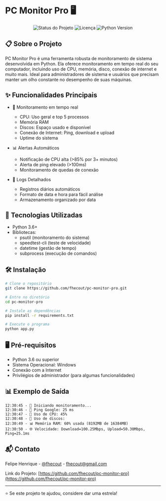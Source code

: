 # PC Monitor Pro 🖥️

<div align="center">
  <img src="https://img.shields.io/badge/status-finalizado-success" alt="Status do Projeto"/>
  <img src="https://img.shields.io/badge/licença-MIT-green" alt="Licença"/>
  <img src="https://img.shields.io/badge/python-3.6+-blue" alt="Python Version"/>
</div>

## 📋 Sobre o Projeto

PC Monitor Pro é uma ferramenta robusta de monitoramento de sistema desenvolvida em Python. Ela oferece monitoramento em tempo real do seu computador, incluindo uso de CPU, memória, disco, conexão de internet e muito mais. Ideal para administradores de sistema e usuários que precisam manter um olho constante no desempenho de suas máquinas.

## ✨ Funcionalidades Principais

- 🔄 Monitoramento em tempo real
  - CPU: Uso geral e top 5 processos
  - Memória RAM
  - Discos: Espaço usado e disponível
  - Conexão de Internet: Ping, download e upload
  - Uptime do sistema

- 📊 Alertas Automáticos
  - Notificação de CPU alta (>85% por 3+ minutos)
  - Alerta de ping elevado (>100ms)
  - Monitoramento de quedas de conexão

- 📝 Logs Detalhados
  - Registros diários automáticos
  - Formato de data e hora para fácil análise
  - Armazenamento organizado por data

## 🚀 Tecnologias Utilizadas

- Python 3.6+
- Bibliotecas:
  - psutil (monitoramento do sistema)
  - speedtest-cli (teste de velocidade)
  - datetime (gestão de tempo)
  - subprocess (execução de comandos)

## 🛠️ Instalação

```bash
# Clone o repositório
git clone https://github.com/fhecout/pc-monitor-pro.git

# Entre no diretório
cd pc-monitor-pro

# Instale as dependências
pip install -r requirements.txt

# Execute o programa
python app.py
```

## 🖥️ Pré-requisitos

- Python 3.6 ou superior
- Sistema Operacional: Windows
- Conexão com a Internet
- Privilégios de administrador (para algumas funcionalidades)

## 📊 Exemplo de Saída

```
12:30:45 - 🚀 Iniciando monitoramento...
12:30:46 - 📶 Ping Google: 25 ms
12:30:47 - 🧠 Uso de CPU: 45%
12:30:48 - 💽 Uso de discos:
12:30:49 - 📊 Memória RAM: 60% usada (8192MB de 16384MB)
12:30:50 - 🌐 Velocidade: Download=100.25Mbps, Upload=50.30Mbps, Ping=25.1ms
```

## 📬 Contato

Felipe Henrique - [@fhecout](https://twitter.com/fhecout) - fhecout@gmail.com

Link do Projeto: [https://github.com/fhecout/pc-monitor-pro](https://github.com/fhecout/pc-monitor-pro)

---

⭐️ Se este projeto te ajudou, considere dar uma estrela! 
